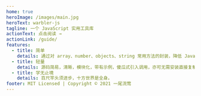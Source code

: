 ```yaml
---
home: true
heroImage: /images/main.jpg
heroText: warbler-js
tagline: 一个 JavaScript 实用工具库
actionText: 点击阅读 →
actionLink: /guide/
features:
  - title: 简单
    details: 通过对 array、number、objects、string 常用方法的封装，降低 JavaScript 的使用难度。
  - title: 轻量
    details: 源码简易，清晰，模块化，带有示例，傻瓜式引入调用，亦可无需安装直接复制文档使用。
  - title: 学无止境
    details: 百尺竿头须进步，十方世界是全身。
footer: MIT Licensed | Copyright © 2021 一尾流莺
---
```

